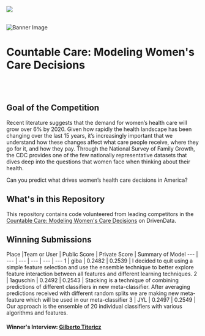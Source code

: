 ![](https://drivendata.s3.amazonaws.com/images/drivendata.png)
<br><br>

![Banner Image](https://s3.amazonaws.com/drivendata/comp_images/ppfa_tile.jpg)

# Countable Care: Modeling Women's Care Decisions
<br><br>
## Goal of the Competition
Recent literature suggests that the demand for women’s health care will grow over 6% by 2020. Given how rapidly the health landscape has been changing over the last 15 years, it’s increasingly important that we understand how these changes affect what care people receive, where they go for it, and how they pay. Through the National Survey of Family Growth, the CDC provides one of the few nationally representative datasets that dives deep into the questions that women face when thinking about their health.

Can you predict what drives women’s health care decisions in America?

## What's in this Repository
This repository contains code volunteered from leading competitors in the [Countable Care: Modeling Women's Care Decisions](https://www.drivendata.org/competitions/6/) on DrivenData.


## Winning Submissions

Place |Team or User | Public Score | Private Score | Summary of Model
--- | --- | --- | --- | --- | ---
1 | giba | 0.2482 | 0.2539 | I decided to quit using a simple feature selection and use the ensemble technique to better explore feature interaction between all features and different learning techniques.
2 | 1aguschin | 0.2492 | 0.2543 | Stacking is a technique of combining predictions of different classifiers in new meta-classifier. After averaging predictions received with different random splits we are making new meta-feature which will be used in our meta-classifier
3 | JYL | 0.2497 | 0.2549 | Our approach is the ensemble of 20 individual classifiers with various algorithms and features.


#### Winner's Interview: [Gilberto Titericz](http://blog.drivendata.org/2015/08/11/countable-care-interview-gilberto-titericz-jr/)
